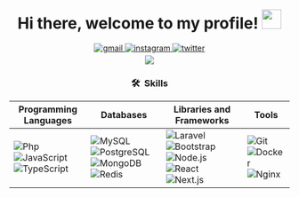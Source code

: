 <h1 align="center">Hi there, welcome to my profile! <img src="https://media.giphy.com/media/hvRJCLFzcasrR4ia7z/giphy.gif" width="35"></h1>

<div align="center">
  <a href="mailto:denilson.silvasantos.contato@gmail.com" target="_blank">
    <img src=https://img.shields.io/badge/gmail-%2300acee.svg?color=c93232&style=for-the-badge&logo=gmail&logoColor=white alt=gmail style="margin-bottom: 5px;" />
  </a>
  <a href="https://instagram.com/denilson_dss" target="_blank">
    <img src=https://img.shields.io/badge/instagram-%ff5851db.svg?color=C13584&style=for-the-badge&logo=instagram&logoColor=white alt=instagram style="margin-bottom: 5px;" />
  </a>
  <a href="https://twitter.com/denilsondev" target="_blank">
    <img src=https://img.shields.io/badge/twitter-%2300acee.svg?color=1DA1F2&style=for-the-badge&logo=twitter&logoColor=white alt=twitter style="margin-bottom: 5px;" />
  </a>
</div>

<div align="center">
  <img src="https://user-images.githubusercontent.com/5713670/87202985-820dcb80-c2b6-11ea-9f56-7ec461c497c3.gif" align="center">
  
  ### 🛠 &nbsp;Skills

  | Programming Languages | Databases | Libraries and Frameworks | Tools |
  | --- | --- | --- | --- |
  | ![Php](https://img.shields.io/badge/-PHP-05122A?style=flat&logo=php) ![JavaScript](https://img.shields.io/badge/-JavaScript-05122A?style=flat&logo=javascript) ![TypeScript](https://img.shields.io/badge/-TypeScript-05122A?style=flat&logo=typescript) | ![MySQL](https://img.shields.io/badge/-MySQL-05122A?style=flat&logo=mysql) ![PostgreSQL](https://img.shields.io/badge/-PostgreSQL-05122A?style=flat&logo=postgresql) ![MongoDB](https://img.shields.io/badge/-MongoDB-05122A?style=flat&logo=mongodb) ![Redis](https://img.shields.io/badge/-Redis-05122A?style=flat&logo=redis) | ![Laravel](https://img.shields.io/badge/-Laravel-05122A?style=flat&logo=laravel) ![Bootstrap](https://img.shields.io/badge/-Bootstrap-05122A?style=flat&logo=bootstrap) ![Node.js](https://img.shields.io/badge/-Node.js-05122A?style=flat&logo=node.js) ![React](https://img.shields.io/badge/-React-05122A?style=flat&logo=react) ![Next.js](https://img.shields.io/badge/-Next.js-05122A?style=flat&logo=next.js) | ![Git](https://img.shields.io/badge/-Git-05122A?style=flat&logo=git) ![Docker](https://img.shields.io/badge/-Docker-05122A?style=flat&logo=docker) ![Nginx](https://img.shields.io/badge/-Nginx-05122A?style=flat&logo=nginx&logoColor=169111) |
</div>
